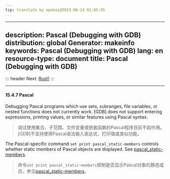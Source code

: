 ```yaml
---
tip: translate by openai@2023-06-24 01:05:05
...
```

---
description: Pascal (Debugging with GDB)
distribution: global
Generator: makeinfo
keywords: Pascal (Debugging with GDB)
lang: en
resource-type: document
title: Pascal (Debugging with GDB)
---
::: header
Next: [Rust](Rust.html#Rust)]
:::

---

#### 15.4.7 Pascal


Debugging Pascal programs which use sets, subranges, file variables, or nested functions does not currently work. [GDB] does not support entering expressions, printing values, or similar features using Pascal syntax.

> 调试使用集合、子范围、文件变量或嵌套函数的Pascal程序目前不起作用。[GDB]不支持使用Pascal语法输入表达式、打印值或类似功能。


The Pascal-specific command `set print pascal_static-members` controls whether static members of Pascal objects are displayed. See [pascal_static-members](Print-Settings.html#Print-Settings).

> 命令`set print pascal_static-members`控制是否显示Pascal对象的静态成员。参见[pascal_static-members](Print-Settings.html#Print-Settings)。
